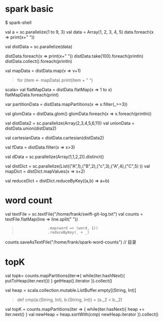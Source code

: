 # spark basic

$ spark-shell

val a = sc.parallelize(1 to 9, 3)
val data = Array(1, 2, 3, 4, 5)
data.foreach(x => print(x+" "))

val distData = sc.parallelize(data)

distData.foreach(x => print(x+" "))
distData.take(100).foreach(println)
distData.collect().foreach(println)

val mapData = distData.map(v => v+1)
> for (item <- mapData) print(item + " ")

scala> val flatMapData = distData.flatMap(x => 1 to x)
flatMapData.foreach(print)

var partitionData = distData.mapPartitions(x => x.filter(_>=3))

val glomData = distData.glom()
glomData.foreach(x => x.foreach(println))

val distData2 = sc.parallelize(Array(2,3,4,5,6,11))
val unionData = distData.union(distData2)

val cartesianData = distData.cartesian(distData2)

val fData = distData.filter(x => x>3)

val dData = sc.parallelize(Array(1,1,2,2)).distinct()

val distDict = sc.parallelize(List(("A",1),("B",2),("c",3),("A",4),("C",5) ))
val mapDict = distDict.mapValues(x => x+2)

val reduceDict = distDict.reduceByKey((a,b) => a+b)


# word count

val textFile = sc.textFile("/home/frank/swift-git-log.txt")
val counts = textFile.flatMap(line => line.split(" "))
>					.map(word => (word, 1))
>					.reduceByKey(_ + _)
counts.saveAsTextFile("/home/frank/spark-word-counts") // 目录

# topK

val  topk= counts.mapPartitions(iter=>{
while(iter.hashNext){
    putToHeap(iter.next())
}
getHeap().iterator
}).collect()


val heap = scala.collection.mutable.ListBuffer.empty[(String, Int)]
> def cmp(a:(String, Int), b:(String, Int)) = (a._2 < b._2)

val topK = counts.mapPartitions(iter => {
while(iter.hasNext){
	heap += iter.next()
}
val newHeap = heap.sortWith(cmp)
newHeap.iterator
}).collect()
	








